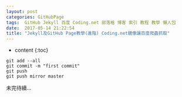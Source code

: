```yaml
---
layout: post
categories: GitHubPage
tags:  GitHub Jekyll 百度 Coding.net 部落格 博客 索引 教程 教學 懶人包
date:  2017-05-14 21:22:54
title: "Jekyll及GitHub Page教學(進階) Coding.net鏡像讓百度爬蟲抓取"
---
```

<!--                 Title 的建議最大長度                    -->

* content
{:toc}


<!-- more -->
```
git add --all
git commit -m "first commit"
git push
git push mirror master
```
未完待續...